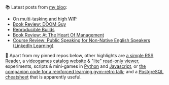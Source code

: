 
📚 Latest posts from <a href="https://blog.kartones.net/">my blog</a>:

<!--START_SECTION:blogposts-->
* [On multi-tasking and high WIP](https:&#x2F;&#x2F;blog.kartones.net&#x2F;post&#x2F;multitasking-and-high-wip&#x2F;)
* [Book Review: DOOM Guy](https:&#x2F;&#x2F;blog.kartones.net&#x2F;post&#x2F;book-review-doom-guy-john-romero&#x2F;)
* [Reproducible Builds](https:&#x2F;&#x2F;blog.kartones.net&#x2F;post&#x2F;reproducible-builds&#x2F;)
* [Book Review: At The Heart Of Management](https:&#x2F;&#x2F;blog.kartones.net&#x2F;post&#x2F;book-review-at-the-heart-of-management&#x2F;)
* [Course Review: Public Speaking for Non-Native English Speakers (LinkedIn Learning)](https:&#x2F;&#x2F;blog.kartones.net&#x2F;post&#x2F;course-review-public-speaking-for-non-native-english-speakers-linkedin-learning&#x2F;)
<!--END_SECTION:blogposts-->


📌 Apart from my pinned repos below, other highlights are [a simple RSS Reader](https://github.com/Kartones/pbrr#pbrr---pretty-basic-rss-reader), a [videogames catalog website](https://github.com/Kartones/finished-games#finished-games) & ["lite" read-only viewer](https://github.com/Kartones/fg-viewer#finished-games-viewer), experiments, scripts & mini-games in [Python](https://github.com/Kartones/python#python-assorted-code) and [Javascript](https://github.com/Kartones/JSAssorted#javascript-assorted-code), or [the companion code for a reinforced learning gym-retro talk](https://github.com/Kartones/mindcamp-x-gym-retro#mindcamp-x-gym-retro-talk-companion-code-and-images); and a [PostgreSQL cheatsheet](https://gist.github.com/Kartones/dd3ff5ec5ea238d4c546) that is apparently useful.


